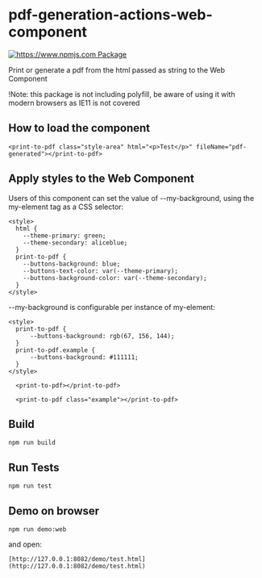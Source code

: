 # pdf-generation-actions-web-component

[![https://www.npmjs.com Package](https://github.com/TIGNUM/pdf-generation-actions-web-component/actions/workflows/release-package.yml/badge.svg?branch=main&event=workflow_run)](https://github.com/TIGNUM/pdf-generation-actions-web-component/actions/workflows/release-package.yml)

Print or generate a pdf from the html passed as string to the Web Component

!Note: this package is not including polyfill, be aware of using it with modern browsers as IE11 is not covered

## How to load the component

    <print-to-pdf class="style-area" html="<p>Test</p>" fileName="pdf-generated"></print-to-pdf>


## Apply styles to the Web Component

Users of this component can set the value of --my-background, using the my-element tag as a CSS selector:

    <style>
      html {
        --theme-primary: green;
        --theme-secondary: aliceblue;
      }
      print-to-pdf {
        --buttons-background: blue;
        --buttons-text-color: var(--theme-primary);
        --buttons-background-color: var(--theme-secondary);
      }
    </style>

--my-background is configurable per instance of my-element:

    <style>
      print-to-pdf {
          --buttons-background: rgb(67, 156, 144);
      }
      print-to-pdf.example {
          --buttons-background: #111111;
      }
    </style>
      
      <print-to-pdf></print-to-pdf>
      
      <print-to-pdf class="example"></print-to-pdf>

## Build

    npm run build


## Run Tests

    npm run test  

## Demo on browser

    npm run demo:web

and open:

    [http://127.0.0.1:8082/demo/test.html](http://127.0.0.1:8082/demo/test.html)
